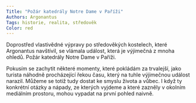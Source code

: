 ```yaml
---
Title: "Požár katedrály Notre Dame v Paříži"
Authors: Argonantus
Tags: historie, realita, středověk
Color: red
---
```

Doprostřed vlastivědné výpravy po středověkých kostelech, které Argonantus navštívil, se vlámala událost, která je výjimečná z mnoha ohledů. Požár katedrály Notre Dame v Paříži.

Pokusím se zachytit některé momenty, které pokládám za trvalejší, jako turista náhodně procházející řekou času, který na tuhle výjimečnou událost narazil. Můžeme se totiž tudy dostat ke smyslu života a vůbec. I když ty konkrétní otázky a nápady, ze kterých vyjdeme a které zazněly v okolním mediálním prostoru, mohou vypadat na první pohled naivně.
